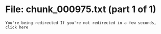 ﻿# File: chunk_000975.txt (part 1 of 1)
```
You're being redirected If you're not redirected in a few seconds, click here
```


